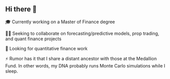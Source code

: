 ## Hi there 👋

 🎓 Currently working on a Master of Finance degree
 
 👯🔎 Seeking to collaborate on forecasting/predictive models, prop trading, and quant finance projects
 
 🦾 Looking for quantitative finance work
 
 ⚡ Rumor has it that I share a distant ancestor with those at the Medallion Fund.  In other words, my DNA probably runs Monte Carlo simulations while I sleep. 
 


